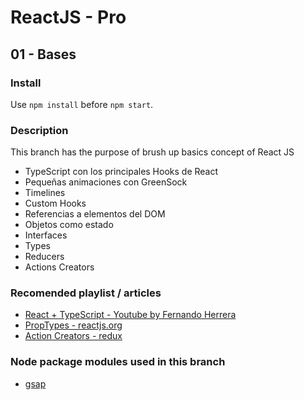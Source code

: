 # ReactJS - Pro
## 01 - Bases

### Install
Use `npm install` before `npm start`.

### Description
This branch has the purpose of brush up basics concept of React JS

- TypeScript con los principales Hooks de React
- Pequeñas animaciones con GreenSock
- Timelines
- Custom Hooks
- Referencias a elementos del DOM
- Objetos como estado
- Interfaces
- Types
- Reducers
- Actions Creators

### Recomended playlist / articles
- [React + TypeScript - Youtube by Fernando Herrera](https://www.youtube.com/playlist?list=PLCKuOXG0bPi26-eawizqyLOgM7j66H_4M)
- [PropTypes - reactjs.org](https://reactjs.org/docs/typechecking-with-proptypes.html)
- [Action Creators - redux](https://read.reduxbook.com/markdown/part1/04-action-creators.html)

### Node package modules used in this branch
- [gsap](https://greensock.com/gsap/)